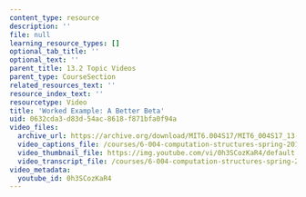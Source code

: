 ```yaml
---
content_type: resource
description: ''
file: null
learning_resource_types: []
optional_tab_title: ''
optional_text: ''
parent_title: 13.2 Topic Videos
parent_type: CourseSection
related_resources_text: ''
resource_index_text: ''
resourcetype: Video
title: 'Worked Example: A Better Beta'
uid: 0632cda3-d83d-54ac-8618-f871bfa0f94a
video_files:
  archive_url: https://archive.org/download/MIT6.004S17/MIT6_004S17_13-02-07-01_300k.mp4
  video_captions_file: /courses/6-004-computation-structures-spring-2017/ad64478b59935ba6bc85f5aa1d4820ea_0h3SCozKaR4.vtt
  video_thumbnail_file: https://img.youtube.com/vi/0h3SCozKaR4/default.jpg
  video_transcript_file: /courses/6-004-computation-structures-spring-2017/634bc0bd376f3503c191e4e2f200152e_0h3SCozKaR4.pdf
video_metadata:
  youtube_id: 0h3SCozKaR4
---
```

